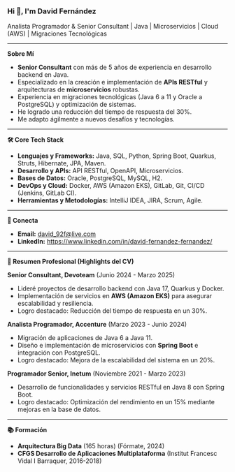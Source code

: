 ### Hi 👋, I'm David Fernández

Analista Programador & Senior Consultant | Java | Microservicios | Cloud (AWS) | Migraciones Tecnológicas

---

**Sobre Mí**

* **Senior Consultant** con más de 5 años de experiencia en desarrollo backend en Java.
* Especializado en la creación e implementación de **APIs RESTful** y arquitecturas de **microservicios** robustas.
* Experiencia en migraciones tecnológicas (Java 6 a 11 y Oracle a PostgreSQL) y optimización de sistemas.
* He logrado una reducción del tiempo de respuesta del 30%.
* Me adapto ágilmente a nuevos desafíos y tecnologías.

---

**🛠 Core Tech Stack**

* **Lenguajes y Frameworks:** Java, SQL, Python, Spring Boot, Quarkus, Struts, Hibernate, JPA, Maven.
* **Desarrollo y APIs:** API RESTful, OpenAPI, Microservicios.
* **Bases de Datos:** Oracle, PostgreSQL, MySQL, H2.
* **DevOps y Cloud:** Docker, AWS (Amazon EKS), GitLab, Git, CI/CD (Jenkins, GitLab CI).
* **Herramientas y Metodologías:** IntelliJ IDEA, JIRA, Scrum, Agile.

---

**🔗 Conecta**

* **Email:** david_92f@live.com
* **LinkedIn:** https://www.linkedin.com/in/david-fernandez-fernandez/

---

**📄 Resumen Profesional (Highlights del CV)**

**Senior Consultant, Devoteam** (Junio 2024 - Marzo 2025)
* Lideré proyectos de desarrollo backend con Java 17, Quarkus y Docker.
* Implementación de servicios en **AWS (Amazon EKS)** para asegurar escalabilidad y resiliencia.
* Logro destacado: Reducción del tiempo de respuesta en un 30%.

**Analista Programador, Accenture** (Marzo 2023 - Junio 2024)
* Migración de aplicaciones de Java 6 a Java 11.
* Diseño e implementación de microservicios con **Spring Boot** e integración con PostgreSQL.
* Logro destacado: Mejora de la escalabilidad del sistema en un 20%.

**Programador Senior, Inetum** (Noviembre 2021 - Marzo 2023)
* Desarrollo de funcionalidades y servicios RESTful en Java 8 con Spring Boot.
* Logro destacado: Optimización del rendimiento en un 15% mediante mejoras en la base de datos.

---

**📚 Formación**

* **Arquitectura Big Data** (165 horas) (Fórmate, 2024)
* **CFGS Desarrollo de Aplicaciones Multiplataforma** (Institut Francesc Vidal I Barraquer, 2016-2018)
